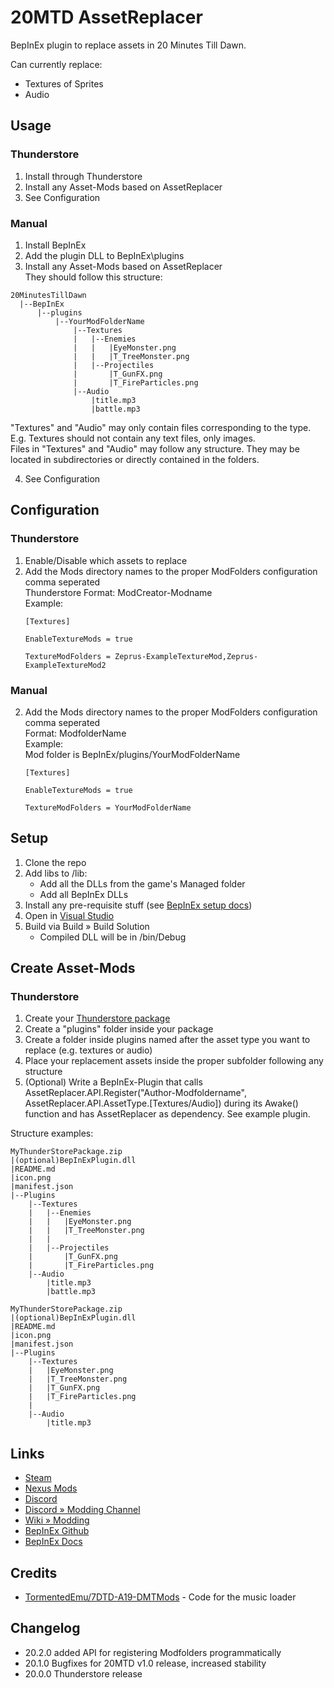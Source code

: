 # 20MTD AssetReplacer
BepInEx plugin to replace assets in 20 Minutes Till Dawn.

Can currently replace:

- Textures of Sprites
- Audio

## Usage

### Thunderstore
1. Install through Thunderstore
2. Install any Asset-Mods based on AssetReplacer
2. See Configuration

### Manual
1. Install BepInEx
2. Add the plugin DLL to BepInEx\plugins
3. Install any Asset-Mods based on AssetReplacer
<br>They should follow this structure:
```
20MinutesTillDawn
  |--BepInEx
      |--plugins
          |--YourModFolderName
              |--Textures
              |   |--Enemies
              |   |   |EyeMonster.png
              |   |   |T_TreeMonster.png
              |   |--Projectiles
              |       |T_GunFX.png
              |       |T_FireParticles.png
              |--Audio
                  |title.mp3
                  |battle.mp3
```
"Textures" and "Audio" may only contain files corresponding to the type. E.g. Textures should not contain any text files, only images.
<br>Files in "Textures" and "Audio" may follow any structure. They may be located in subdirectories or directly contained in the folders.

4. See Configuration

## Configuration
### Thunderstore
1. Enable/Disable which assets to replace
2. Add the Mods directory names to the proper ModFolders configuration comma seperated
	<br>Thunderstore Format: ModCreator-Modname
	<br>Example:
	```
	[Textures]

	EnableTextureMods = true

	TextureModFolders = Zeprus-ExampleTextureMod,Zeprus-ExampleTextureMod2
	```
### Manual
2. Add the Mods directory names to the proper ModFolders configuration comma seperated
	<br>Format: ModfolderName
	<br>Example:
	<br>Mod folder is BepInEx/plugins/YourModFolderName
	```
	[Textures]

	EnableTextureMods = true

	TextureModFolders = YourModFolderName
	```

## Setup

1. Clone the repo
2. Add libs to /lib:
	- Add all the DLLs from the game's Managed folder
	- Add all BepInEx DLLs
3. Install any pre-requisite stuff (see [BepInEx setup docs](https://docs.bepinex.dev/articles/dev_guide/plugin_tutorial/1_setup.html))
3. Open in [Visual Studio](https://visualstudio.microsoft.com/vs/community/)
4. Build via Build » Build Solution
	- Compiled DLL will be in /bin/Debug

## Create Asset-Mods

### Thunderstore
1. Create your [Thunderstore package](https://github.com/ebkr/r2modmanPlus/wiki/Structuring-your-Thunderstore-package)
2. Create a "plugins" folder inside your package
3. Create a folder inside plugins named after the asset type you want to replace (e.g. textures or audio)
4. Place your replacement assets inside the proper subfolder following any structure
5. (Optional) Write a BepInEx-Plugin that calls AssetReplacer.API.Register("Author-Modfoldername", AssetReplacer.API.AssetType.\[Textures/Audio\]) during its Awake() function and has AssetReplacer as dependency. See example plugin.

Structure examples:
```
MyThunderStorePackage.zip
|(optional)BepInExPlugin.dll
|README.md
|icon.png
|manifest.json
|--Plugins
	|--Textures
	|	|--Enemies
	|	|	|EyeMonster.png
	|	|	|T_TreeMonster.png
	|	|
	|	|--Projectiles
	|		|T_GunFX.png
	|		|T_FireParticles.png
	|--Audio
		|title.mp3
		|battle.mp3
```
```
MyThunderStorePackage.zip
|(optional)BepInExPlugin.dll
|README.md
|icon.png
|manifest.json
|--Plugins
	|--Textures
	|	|EyeMonster.png
	|	|T_TreeMonster.png
	|	|T_GunFX.png
	|	|T_FireParticles.png
	|
	|--Audio
		|title.mp3
```
## Links

- [Steam](https://store.steampowered.com/app/1966900/20_Minutes_Till_Dawn/)
- [Nexus Mods](https://www.nexusmods.com/20minutestildawn)
- [Discord](https://discord.gg/DtSPxBXtWJ)
- [Discord » Modding Channel](https://discord.com/channels/976039553683034122/987507054082162758)
- [Wiki » Modding](https://minutes-till-dawn.fandom.com/wiki/Modding)
- [BepInEx Github](https://github.com/BepInEx/BepInEx/releases)
- [BepInEx Docs](https://docs.bepinex.dev/index.html)


## Credits

- [TormentedEmu/7DTD-A19-DMTMods](https://github.com/TormentedEmu/7DTD-A19-DMTMods/blob/master/TE_MenuMusic/Harmony/Harmony.cs) - Code for the music loader

## Changelog
- 20.2.0 added API for registering Modfolders programmatically 
- 20.1.0 Bugfixes for 20MTD v1.0 release, increased stability
- 20.0.0 Thunderstore release
